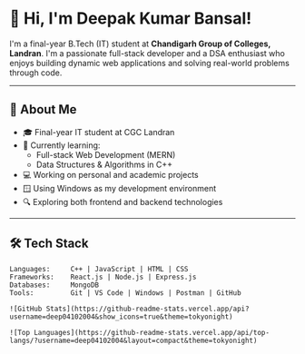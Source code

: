 # 👋 Hi, I'm Deepak Kumar Bansal!

I'm a final-year B.Tech (IT) student at **Chandigarh Group of Colleges, Landran**. I'm a passionate full-stack developer and a DSA enthusiast who enjoys building dynamic web applications and solving real-world problems through code.

---

## 🚀 About Me

- 🎓 Final-year IT student at CGC Landran
- 🌱 Currently learning:
  - Full-stack Web Development (MERN)
  - Data Structures & Algorithms in C++
- 💻 Working on personal and academic projects
- 🪟 Using Windows as my development environment
- 🔍 Exploring both frontend and backend technologies

---

## 🛠️ Tech Stack

```text
Languages:     C++ | JavaScript | HTML | CSS
Frameworks:    React.js | Node.js | Express.js
Databases:     MongoDB
Tools:         Git | VS Code | Windows | Postman | GitHub

![GitHub Stats](https://github-readme-stats.vercel.app/api?username=deep04102004&show_icons=true&theme=tokyonight)

![Top Languages](https://github-readme-stats.vercel.app/api/top-langs/?username=deep04102004&layout=compact&theme=tokyonight)

